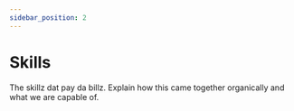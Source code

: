 ```yaml
---
sidebar_position: 2
---
```


# Skills

The skillz dat pay da billz. Explain how this came together organically and what we are capable of.
